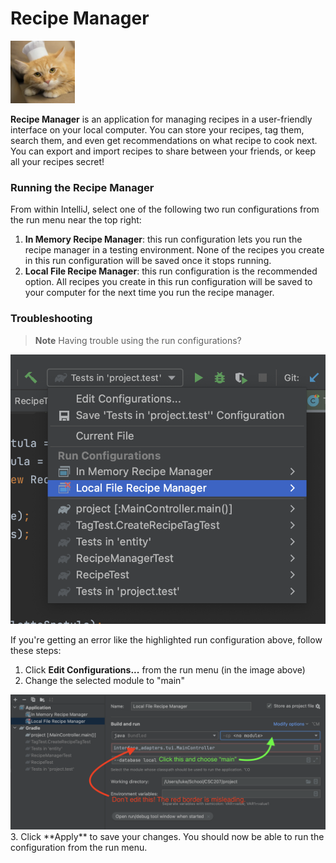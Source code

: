 # Recipe Manager

<img src="images/chef.png" height="100" alt="A cat wearing a chef hat"/>

**Recipe Manager** is an application for managing recipes in a user-friendly interface on your local computer. You can store your recipes, tag them, search them, and even get recommendations on what recipe to cook next. You can export and import recipes to share between your friends, or keep all your recipes secret!

### Running the Recipe Manager

From within IntelliJ, select one of the following two run configurations from the run menu near the top right:

1. **In Memory Recipe Manager**: this run configuration lets you run the recipe manager in a testing environment. None of the recipes you create in this run configuration will be saved once it stops running. 
2. **Local File Recipe Manager**: this run configuration is the recommended option. All recipes you create in this run configuration will be saved to your computer for the next time you run the recipe manager.

### Troubleshooting

> **Note**
> Having trouble using the run configurations?

<img src="images/config-error.png" alt="An error with the run configuration"/>

If you're getting an error like the highlighted run configuration above, follow these steps:

1. Click **Edit Configurations...** from the run menu (in the image above)
2. Change the selected module to "main"
<img src="images/changing-module.png" alt="Changing run config module"/>
3. Click **Apply** to save your changes. You should now be able to run the configuration from the run menu.